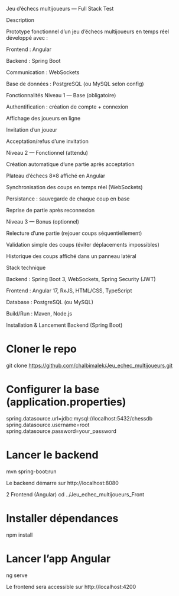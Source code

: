  Jeu d’échecs multijoueurs — Full Stack Test

 
 Description

Prototype fonctionnel d’un jeu d’échecs multijoueurs en temps réel développé avec :

Frontend : Angular

Backend : Spring Boot

Communication : WebSockets

Base de données : PostgreSQL (ou MySQL selon config)

 Fonctionnalités
 Niveau 1 — Base (obligatoire)

Authentification : création de compte + connexion

Affichage des joueurs en ligne

Invitation d’un joueur

Acceptation/refus d’une invitation

 Niveau 2 — Fonctionnel (attendu)

Création automatique d’une partie après acceptation

Plateau d’échecs 8×8 affiché en Angular

Synchronisation des coups en temps réel (WebSockets)

Persistance : sauvegarde de chaque coup en base

Reprise de partie après reconnexion

 Niveau 3 — Bonus (optionnel)

Relecture d’une partie (rejouer coups séquentiellement)

Validation simple des coups (éviter déplacements impossibles)

Historique des coups affiché dans un panneau latéral

Stack technique

Backend : Spring Boot 3, WebSockets, Spring Security (JWT)

Frontend : Angular 17, RxJS, HTML/CSS, TypeScript

Database : PostgreSQL (ou MySQL)

Build/Run : Maven, Node.js

 Installation & Lancement
Backend (Spring Boot)
# Cloner le repo
git clone https://github.com/chalbimalek/Jeu_echec_multijoueurs.git

# Configurer la base (application.properties)
spring.datasource.url=jdbc:mysql://localhost:5432/chessdb
spring.datasource.username=root
spring.datasource.password=your_password

# Lancer le backend
mvn spring-boot:run


 Le backend démarre sur http://localhost:8080

2️ Frontend (Angular)
cd ../Jeu_echec_multijoueurs_Front

# Installer dépendances
npm install

# Lancer l’app Angular
ng serve


 Le frontend sera accessible sur http://localhost:4200

